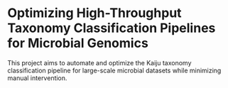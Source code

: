 # Optimizing High-Throughput Taxonomy Classification Pipelines for Microbial Genomics
This project aims to automate and optimize the Kaiju taxonomy classification pipeline for large-scale microbial datasets while minimizing manual intervention.
